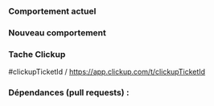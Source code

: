 ### Comportement actuel

### Nouveau comportement

### Tache Clickup

#clickupTicketId / https://app.clickup.com/t/clickupTicketId

### Dépendances (pull requests) :

<!--
### Contexte

### Autres informations
-->
